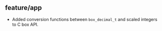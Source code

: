 ## feature/app

* Added conversion functions between `box_decimal_t` and scaled integers
  to C box API.
